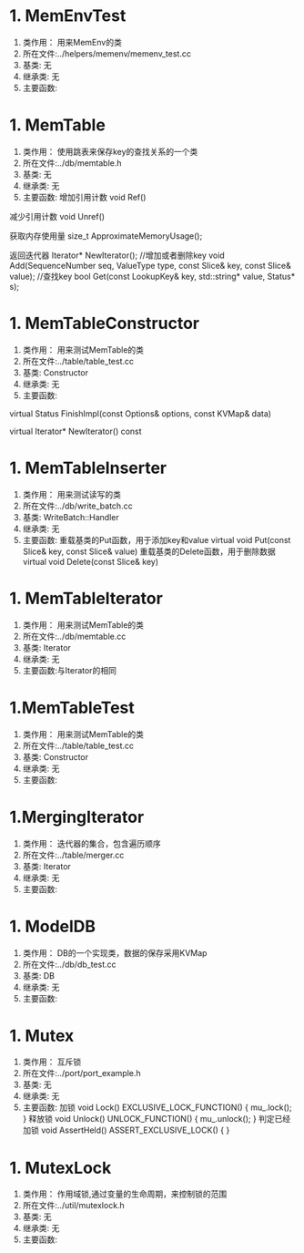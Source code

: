 # 1. MemEnvTest
1. 类作用： 用来MemEnv的类
2. 所在文件:../helpers/memenv/memenv_test.cc
3. 基类: 无
4. 继承类: 无
5. 主要函数:

# 1. MemTable
1. 类作用： 使用跳表来保存key的查找关系的一个类
2. 所在文件:../db/memtable.h
3. 基类: 无
4. 继承类: 无
5. 主要函数:
增加引用计数
  void Ref()

减少引用计数
  void Unref() 

获取内存使用量
  size_t ApproximateMemoryUsage();

返回迭代器
  Iterator* NewIterator();
//增加或者删除key
  void Add(SequenceNumber seq, ValueType type,
           const Slice& key,
           const Slice& value);
//查找key
  bool Get(const LookupKey& key, std::string* value, Status* s);


# 1. MemTableConstructor
1. 类作用： 用来测试MemTable的类
2. 所在文件:../table/table_test.cc
3. 基类: Constructor
4. 继承类: 无
5. 主要函数:

virtual Status FinishImpl(const Options& options, const KVMap& data)

virtual Iterator* NewIterator() const 



# 1. MemTableInserter
1. 类作用： 用来测试读写的类
2. 所在文件:../db/write_batch.cc
3. 基类: WriteBatch::Handler
4. 继承类: 无
5. 主要函数:
重载基类的Put函数，用于添加key和value
virtual void Put(const Slice& key, const Slice& value) 
重载基类的Delete函数，用于删除数据
virtual void Delete(const Slice& key) 


# 1. MemTableIterator
1. 类作用： 用来测试MemTable的类
2. 所在文件:../db/memtable.cc
3. 基类: Iterator
4. 继承类: 无
5. 主要函数:与Iterator的相同


# 1.MemTableTest
1. 类作用： 用来测试MemTable的类
2. 所在文件:../table/table_test.cc
3. 基类: Constructor
4. 继承类: 无
5. 主要函数:

# 1.MergingIterator
1. 类作用： 迭代器的集合，包含遍历顺序
2. 所在文件:../table/merger.cc
3. 基类: Iterator
4. 继承类: 无
5. 主要函数:

# 1. ModelDB
1. 类作用： DB的一个实现类，数据的保存采用KVMap
2. 所在文件:../db/db_test.cc
3. 基类: DB
4. 继承类: 无
5. 主要函数:

# 1. Mutex
1. 类作用： 互斥锁
2. 所在文件:../port/port_example.h
3. 基类: 无
4. 继承类: 无
5. 主要函数:
加锁
void Lock() EXCLUSIVE_LOCK_FUNCTION() { mu_.lock(); }
释放锁
void Unlock() UNLOCK_FUNCTION() { mu_.unlock(); }
判定已经加锁
void AssertHeld() ASSERT_EXCLUSIVE_LOCK() { }



# 1. MutexLock
1. 类作用： 作用域锁,通过变量的生命周期，来控制锁的范围
2. 所在文件:../util/mutexlock.h
3. 基类: 无
4. 继承类: 无
5. 主要函数: